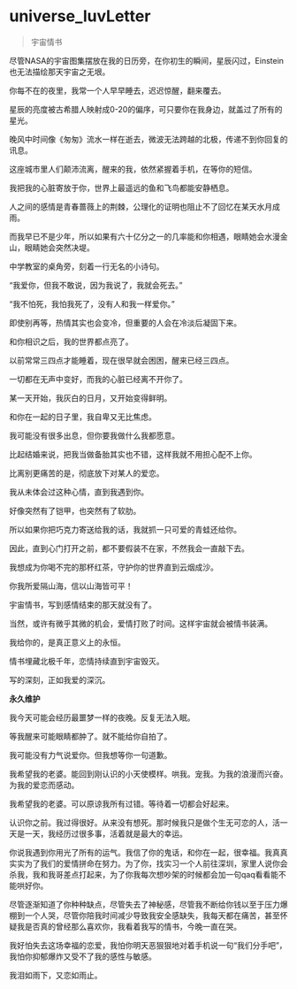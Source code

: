 # universe_luvLetter
> 宇宙情书

尽管NASA的宇宙图集摆放在我的日历旁，在你初生的瞬间，星辰闪过，Einstein也无法描绘那天宇宙之无垠。

你每不在的夜里，我常一个人早早睡去，迟迟惊醒，翻来覆去。

星辰的亮度被古希腊人映射成0-20的偏序，可只要你在我身边，就盖过了所有的星光。

晚风中时间像《匆匆》流水一样在逝去，微波无法跨越的北极，传递不到你回复的讯息。

这座城市里人们颠沛流离，醒来的我，依然紧握着手机，在等你的短信。

我把我的心脏寄放于你，世界上最遥远的鱼和飞鸟都能安静栖息。

人之间的感情是青春蔷薇上的荆棘，公理化的证明也阻止不了回忆在某天水月成雨。

而我早已不是少年，所以如果有六十亿分之一的几率能和你相遇，眼睛她会水漫金山，眼睛她会突然决堤。

中学教室的桌角旁，刻着一行无名的小诗句。

“我爱你，但我不敢说，因为我说了，我就会死去。”

“我不怕死，我怕我死了，没有人和我一样爱你。”

即使别再等，热情其实也会变冷，但重要的人会在冷淡后凝固下来。

和你相识之后，我的世界都点亮了。

以前常常三四点才能睡着，现在很早就会困困，醒来已经三四点。

一切都在无声中变好，而我的心脏已经离不开你了。

某一天开始，我灰白的日月，又开始变得鲜明。

和你在一起的日子里，我自卑又无比焦虑。

我可能没有很多出息，但你要我做什么我都愿意。

比起结婚来说，把我当做备胎其实也不错，这样我就不用担心配不上你。

比离别更痛苦的是，彻底放下对某人的爱恋。

我从未体会过这种心情，直到我遇到你。

好像突然有了铠甲，也突然有了软肋。

所以如果你把巧克力寄送给我的话，我就抓一只可爱的青蛙还给你。

因此，直到心门打开之前，都不要假装不在家，不然我会一直敲下去。

我想成为你喝不完的那杯红茶，守护你的世界直到云烟成沙。

你我所爱隔山海，信以山海皆可平！

宇宙情书，写到感情结束的那天就没有了。

当然，或许有微乎其微的机会，爱情打败了时间。这样宇宙就会被情书装满。

我给你的，是真正意义上的永恒。

情书埋藏北极千年，恋情持续直到宇宙毁灭。

写的深刻，正如我爱的深沉。

**永久维护**

我今天可能会经历最噩梦一样的夜晚。反复无法入眠。

等我醒来可能眼睛都肿了。就不能给你自拍了。

我可能没有力气说爱你。但我想等你一句道歉。

我希望我的老婆。能回到刚认识的小天使模样。哄我。宠我。为我的浪漫而兴奋。为我的爱恋而感动。

我希望我的老婆。可以原谅我所有过错。等待着一切都会好起来。

认识你之前。我过得很好。从来没有想死。那时候我只是做个生无可恋的人，活一天是一天，我经历过很多事，活着就是最大的幸运。

你说我遇到你用光了所有的运气。我信了你的鬼话，和你在一起，很幸福。我真真实实为了我们的爱情拼命在努力。为了你，找实习一个人前往深圳，家里人说你会杀我，我和我哥差点打起来，为了你我每次想吵架的时候都会加一句qaq看看能不能哄好你。

尽管逐渐知道了你种种缺点，尽管失去了神秘感，尽管我不断给你钱以至于压力爆棚到一个人哭，尽管你陪我时间减少导致我安全感缺失，我每天都在痛苦，甚至怀疑我是否真的曾经那么喜欢你，我看着我写的情书，今晚一直在哭。

我好怕失去这场幸福的恋爱，我怕你明天恶狠狠地对着手机说一句“我们分手吧”，我怕你抑郁爆炸又受不了我的感性与敏感。

我泪如雨下，又恋如雨止。
